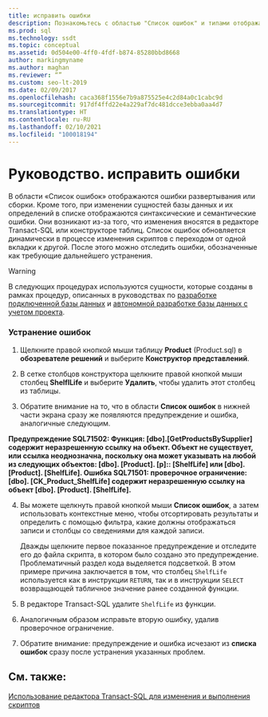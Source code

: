 ```yaml
---
title: исправить ошибки
description: Познакомьтесь с областью "Список ошибок" и типами отображаемых ошибок. Узнайте, как сортировать и фильтровать сведения в списке ошибок и определять источники ошибок.
ms.prod: sql
ms.technology: ssdt
ms.topic: conceptual
ms.assetid: 0d504e00-4ff0-4fdf-b874-85280bbd8668
author: markingmyname
ms.author: maghan
ms.reviewer: “”
ms.custom: seo-lt-2019
ms.date: 02/09/2017
ms.openlocfilehash: caca368f1556e7b9a875525e4c2d84a0c1cabc9d
ms.sourcegitcommit: 917df4ffd22e4a229af7dc481dcce3ebba0aa4d7
ms.translationtype: HT
ms.contentlocale: ru-RU
ms.lasthandoff: 02/10/2021
ms.locfileid: "100018194"
---
```

# <a name="how-to-fix-errors"></a>Руководство. исправить ошибки

В области «Список ошибок» отображаются ошибки развертывания или сборки. Кроме того, при изменении сущностей базы данных и их определений в списке отображаются синтаксические и семантические ошибки. Они возникают из-за того, что изменения вносятся в редакторе Transact\-SQL или конструкторе таблиц. Список ошибок обновляется динамически в процессе изменения скриптов с переходом от одной вкладки к другой. После этого можно отследить ошибки, обозначенные как требующие дальнейшего устранения.  
  
> [!WARNING]  
> В следующих процедурах используются сущности, которые созданы в рамках процедур, описанных в руководствах по [разработке подключенной базы данных](../ssdt/connected-database-development.md) и [автономной разработке базы данных с учетом проекта](../ssdt/project-oriented-offline-database-development.md).  
  
### <a name="to-fix-errors"></a>Устранение ошибок  
  
1.  Щелкните правой кнопкой мыши таблицу **Product** (Product.sql) в **обозревателе решений** и выберите **Конструктор представлений**.  
  
2.  В сетке столбцов конструктора щелкните правой кнопкой мыши столбец **ShelflLife** и выберите **Удалить**, чтобы удалить этот столбец из таблицы.  
  
3.  Обратите внимание на то, что в области **Список ошибок** в нижней части экрана сразу же появляются предупреждение и ошибка, аналогичные следующим.  
  
**Предупреждение SQL71502: Функция: [dbo].[GetProductsBySupplier] содержит неразрешенную ссылку на объект. Объект не существует, или ссылка неоднозначна, поскольку она может указывать на любой из следующих объектов: [dbo]. [Product]. [p]:: [ShelfLife] или [dbo]. [Product]. [ShelfLife]. Ошибка SQL71501: проверочное ограничение: [dbo]. [CK_Product_ShelfLife] содержит неразрешенную ссылку на объект [dbo]. [Product]. [ShelfLife].**  
  
4.  Вы можете щелкнуть правой кнопкой мыши **Список ошибок**, а затем использовать контекстные меню, чтобы отсортировать результаты и определить с помощью фильтра, какие должны отображаться записи и столбцы со сведениями для каждой записи.  
  
    Дважды щелкните первое показанное предупреждение и отследите его до файла скрипта, в котором было создано это предупреждение. Проблематичный раздел кода выделяется подсветкой. В этом примере причина заключается в том, что столбец `ShelfLife` используется как в инструкции `RETURN`, так и в инструкции `SELECT` возвращающей табличное значение ранее созданной функции.  
  
5.  В редакторе Transact\-SQL удалите `ShelfLife` из функции.  
  
6.  Аналогичным образом исправьте вторую ошибку, удалив проверочное ограничение.  
  
7.  Обратите внимание: предупреждение и ошибка исчезают из **списка ошибок** сразу после устранения указанных проблем.  
  
## <a name="see-also"></a>См. также:  
[Использование редактора Transact-SQL для изменения и выполнения скриптов](../ssdt/use-transact-sql-editor-to-edit-and-execute-scripts.md)  
  
